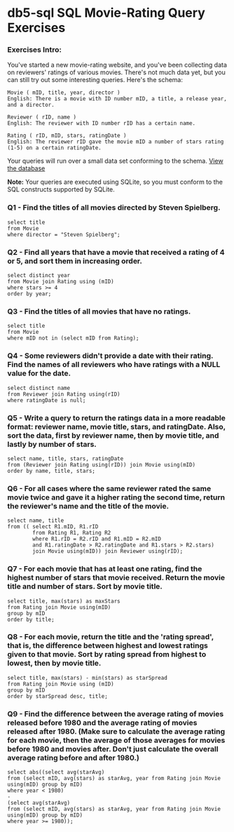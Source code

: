 # db5-sql SQL Movie-Rating Query Exercises

### Exercises Intro:
You've started a new movie-rating website, and you've been collecting data on reviewers' ratings of various movies. There's not much data yet, but you can still try out some interesting queries. Here's the schema: 

	Movie ( mID, title, year, director ) 
	English: There is a movie with ID number mID, a title, a release year, and a director. 

	Reviewer ( rID, name ) 
	English: The reviewer with ID number rID has a certain name. 

	Rating ( rID, mID, stars, ratingDate ) 
	English: The reviewer rID gave the movie mID a number of stars rating (1-5) on a certain ratingDate. 

Your queries will run over a small data set conforming to the schema.
[View the database](https://lagunita.stanford.edu/c4x/DB/SQL/asset/moviedata.html)

**Note:** Your queries are executed using SQLite, so you must conform to the SQL constructs supported by SQLite.


### Q1 - Find the titles of all movies directed by Steven Spielberg.

	select title
	from Movie
	where director = "Steven Spielberg";

### Q2 - Find all years that have a movie that received a rating of 4 or 5, and sort them in increasing order.

	select distinct year
	from Movie join Rating using (mID)
	where stars >= 4
	order by year;

### Q3 - Find the titles of all movies that have no ratings.

	select title
	from Movie
	where mID not in (select mID from Rating);

### Q4 - Some reviewers didn't provide a date with their rating. Find the names of all reviewers who have ratings with a NULL value for the date.

	select distinct name
	from Reviewer join Rating using(rID)
	where ratingDate is null;

### Q5 - Write a query to return the ratings data in a more readable format: reviewer name, movie title, stars, and ratingDate. Also, sort the data, first by reviewer name, then by movie title, and lastly by number of stars.

	select name, title, stars, ratingDate
	from (Reviewer join Rating using(rID)) join Movie using(mID)
	order by name, title, stars; 

### Q6 - For all cases where the same reviewer rated the same movie twice and gave it a higher rating the second time, return the reviewer's name and the title of the movie.

	select name, title
	from ((	select R1.mID, R1.rID
			from Rating R1, Rating R2
			where R1.rID = R2.rID and R1.mID = R2.mID 
			and R1.ratingDate > R2.ratingDate and R1.stars > R2.stars)
			join Movie using(mID)) join Reviewer using(rID);

### Q7 - For each movie that has at least one rating, find the highest number of stars that movie received. Return the movie title and number of stars. Sort by movie title.

	select title, max(stars) as maxStars
	from Rating join Movie using(mID)
	group by mID
	order by title;

### Q8 - For each movie, return the title and the 'rating spread', that is, the difference between highest and lowest ratings given to that movie. Sort by rating spread from highest to lowest, then by movie title.

	select title, max(stars) - min(stars) as starSpread
	from Rating join Movie using (mID)
	group by mID
	order by starSpread desc, title;

### Q9 - Find the difference between the average rating of movies released before 1980 and the average rating of movies released after 1980. (Make sure to calculate the average rating for each movie, then the average of those averages for movies before 1980 and movies after. Don't just calculate the overall average rating before and after 1980.)

	select abs((select avg(starAvg)
	from (select mID, avg(stars) as starAvg, year from Rating join Movie using(mID) group by mID)
	where year < 1980)
	-
	(select avg(starAvg)
	from (select mID, avg(stars) as starAvg, year from Rating join Movie using(mID) group by mID)
	where year >= 1980));